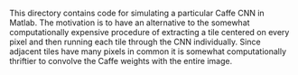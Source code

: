 This directory contains code for simulating a particular Caffe CNN in Matlab.  The motivation is to have an alternative to the somewhat computationally expensive procedure of extracting a tile centered on every pixel and then running each tile through the CNN individually.  Since adjacent tiles have many pixels in common it is somewhat computationally thriftier to convolve the Caffe weights with the entire image.
